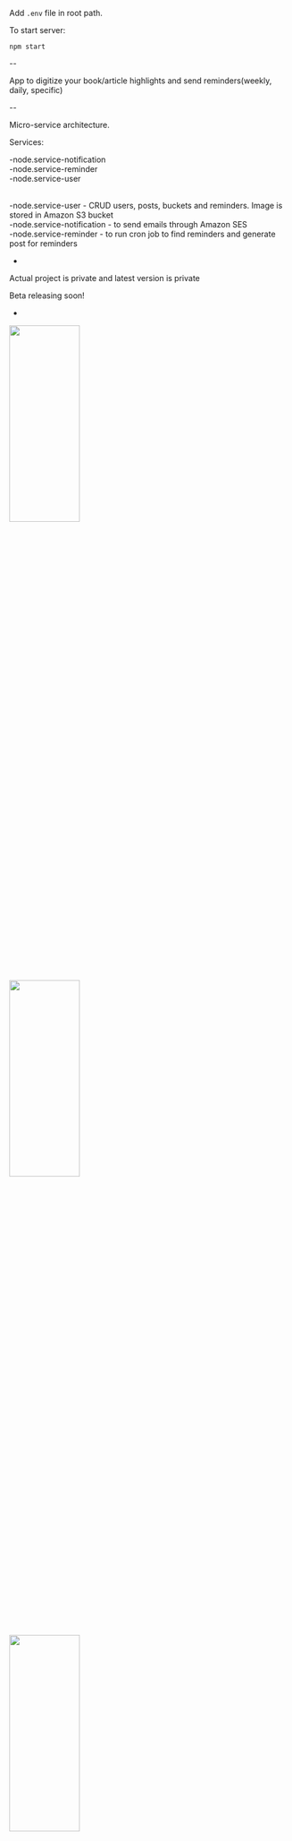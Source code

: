 
Add `.env` file in root path.

To start server:

`npm start`

--

App to digitize your book/article highlights and send reminders(weekly, daily, specific)

--

Micro-service architecture.

Services:

-node.service-notification </br>
-node.service-reminder </br>
-node.service-user </br>

</br>
-node.service-user - CRUD users, posts, buckets and reminders. Image is stored in Amazon S3 bucket </br>
-node.service-notification - to send emails through Amazon SES </br>
-node.service-reminder - to run cron job to find reminders and generate post for reminders </br>

-
Actual project is private and latest version is private

Beta releasing soon!

-

<img src ='./images/login.png' width="50%" height="30%" />

<img src ='./images/home.png' width="50%" height="30%" />

<img src ='./images/addIcon.png' width="50%" height="30%" />

<img src ='./images/createBucket.png' width="50%" height="30%" />

<img src ='./images/posts.png' width="50%" height="30%" />

<img src ='./images/readMore.png' width="50%" height="30%" />

<img src ='./images/reminders.png' width="50%" height="30%" />
<img src ='./images/settings.png' width="50%" height="30%" />

